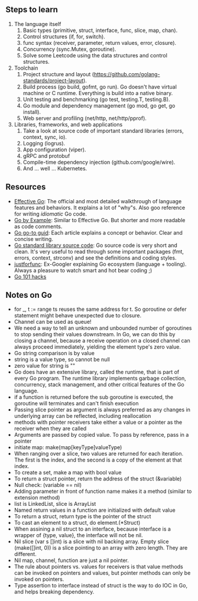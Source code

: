 ## Steps to learn
1. The language itself
   1. Basic types (primitive, struct, interface, func, slice, map, chan).
   1. Control structures (if, for, switch).
   1. func syntax (receiver, parameter, return values, error, closure).
   1. Concurrency (sync.Mutex, goroutine).
   1. Solve some Leetcode using the data structures and control structures.
1. Toolchain
   1. Project structure and layout (https://github.com/golang-standards/project-layout).
   1. Build process (go build, gofmt, go run). Go doesn't have virtual machine or C runtime. Everything is build into a native binary.
   1. Unit testing and benchmarking (go test, testing.T, testing.B).
   1. Go module and dependency management (go mod, go get, go install).
   1. Web server and profiling (net/http, net/http/pprof).
1. Libraries, frameworks, and web applications
   1. Take a look at source code of important standard libraries (errors, context, sync, io).
   1. Logging (logrus).
   1. App configuration (viper).
   1. gRPC and protobuf
   1. Compile-time dependency injection (github.com/google/wire).
   1. And ... well ... Kubernetes.

## Resources
* [Effective Go](https://golang.org/doc/effective_go.html): The official and most detailed walkthrough of language features and behaviors. It explains a lot of "why"s. Also goo reference for writing _idiomatic_ Go code.
* [Go by Example](https://gobyexample.com/): Similar to Effective Go. But shorter and more readable as code comments.
* [Go go-to guid](https://yourbasic.org/golang/): Each article explains a concept or behavior. Clear and concise writing.
* [Go standard library source code](https://github.com/golang/go): Go source code is very short and clean. It's very useful to read through some important packages (fmt, errors, context, strconv) and see the definitions and coding styles.
* [justforfunc](https://www.youtube.com/channel/UC_BzFbxG2za3bp5NRRRXJSw): Ex-Googler explaining Go ecosystem (language + tooling). Always a pleasure to watch smart and hot bear coding ;)
* [Go 101 hacks](https://nanxiao.gitbooks.io/golang-101-hacks/content/)

## Notes on Go
* for _, t := range ts reuses the same address for t. So goroutine or defer statement might behave unexpected due to closure.
* Channel can be used as queue!
* We need a way to tell an unknown and unbounded number of goroutines to stop sending their values downstream. In Go, we can do this by closing a channel, because a receive operation on a closed channel can always proceed immediately, yielding the element type's zero value.
* Go string comparison is by value
* string is a value type, so cannot be null
* zero value for string is ""
* Go does have an extensive library, called the runtime, that is part of every Go program. The runtime library implements garbage collection, concurrency, stack management, and other critical features of the Go language.
* if a function is returned before the sub goroutine is executed, the goroutine will terminates and can't finish execution
* Passing slice pointer as argument is always preferred as any changes in underlying array can be reflected, including reallocation
* methods with pointer receivers take either a value or a pointer as the receiver when they are called
* Arguments are passed by copied value. To pass by reference, pass in a pointer
* initiate map: make(map[keyType]valueType)
* When ranging over a slice, two values are returned for each iteration. The first is the index, and the second is a copy of the element at that index.
* To create a set, make a map with bool value
* To return a struct pointer, return the address of the struct (&variable)
* Null check: (variable == nil)
* Adding parameter in front of function name makes it a method (similar to extension method)
* list is LinkedList, slice is ArrayList
* Named return values in a function are initialized with default value
* To return a struct, return type is the pointer of the struct
* To cast an element to a struct, do element.(*Struct)
* When assining a nil struct to an interface, because interface is a wrapper of {type, value}, the interface will not be nil.
* Nil slice (var s []int) is a slice with nil backing array. Empty slice (make([]int, 0)) is a slice pointing to an array with zero length. They are different.
* Nil map, channel, function are just a nil pointer.
* The rule about pointers vs. values for receivers is that value methods can be invoked on pointers and values, but pointer methods can only be invoked on pointers.
* Type assertion to interface instead of struct is the way to do IOC in Go, and helps breaking dependency.

